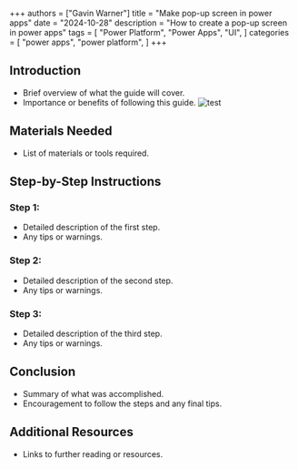+++
authors = ["Gavin Warner"]
title = "Make pop-up screen in power apps"
date = "2024-10-28"
description = "How to create a pop-up screen in power apps"
tags = [
    "Power Platform",
    "Power Apps",
    "UI",
]
categories = [
    "power apps",
    "power platform",
]
+++

## Introduction
- Brief overview of what the guide will cover.
- Importance or benefits of following this guide.
![test](First-Post/community-contributor-2024.png "test")
## Materials Needed
- List of materials or tools required.

## Step-by-Step Instructions

### Step 1:
- Detailed description of the first step.
- Any tips or warnings.

### Step 2:
- Detailed description of the second step.
- Any tips or warnings.

### Step 3:
- Detailed description of the third step.
- Any tips or warnings.

## Conclusion
- Summary of what was accomplished.
- Encouragement to follow the steps and any final tips.

## Additional Resources
- Links to further reading or resources.
